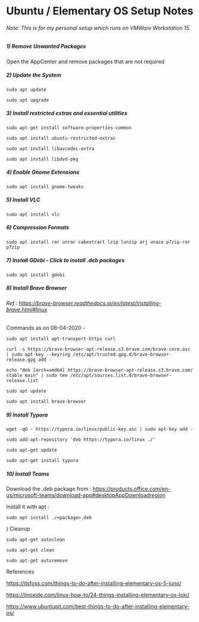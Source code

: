 # Ubuntu / Elementary OS Setup Notes

###### Note: This is for my personal setup which runs on VMWare Workstation 15.

##### 1) Remove Unwanted Packages

Open the AppCenter and remove packages that are not required



##### 2) Update the System

```
sudo apt update
```

```
sudo apt upgrade
```



##### 3) Install restricted extras and essential utilities

```
sudo apt-get install software-properties-common
```

```
sudo apt install ubuntu-restricted-extras
```

```
sudo apt install libavcodec-extra
```

```
sudo apt install libdvd-pkg
```



##### 4) Enable Gnome Extensions

```
sudo apt install gnome-tweaks
```



##### 5) Install VLC

```
sudo apt install vlc
```



##### 6) Compression Formats

```
sudo apt install rar unrar cabextract lzip lunzip arj unace p7zip-rar p7zip
```



##### 7) Install GDebi - Click to install .deb packages

```
sudo apt install gdebi
```



##### 8) Install Brave Browser

###### Ref : https://brave-browser.readthedocs.io/en/latest/installing-brave.html#linux

Commands as on 08-04-2020 - 

```
sudo apt install apt-transport-https curl
```

```
curl -s https://brave-browser-apt-release.s3.brave.com/brave-core.asc | sudo apt-key --keyring /etc/apt/trusted.gpg.d/brave-browser-release.gpg add -
```

```
echo "deb [arch=amd64] https://brave-browser-apt-release.s3.brave.com/ stable main" | sudo tee /etc/apt/sources.list.d/brave-browser-release.list
```

```
sudo apt update
```

```
sudo apt install brave-browser
```



##### 9) Install Typora

```
wget -qO - https://typora.io/linux/public-key.asc | sudo apt-key add -
```

```
sudo add-apt-repository 'deb https://typora.io/linux ./'
```

```
sudo apt-get update
```

```
sudo apt-get install typora
```



##### 10) Install Teams

Download the .deb package from : https://products.office.com/en-us/microsoft-teams/download-app#desktopAppDownloadregion

Install it with apt : 

```
sudo apt install ./<package>.deb
```







































) Cleanup

```
sudo apt-get autoclean
```

```
sudo apt-get clean
```

```
sudo apt-get autoremove
```





References

https://itsfoss.com/things-to-do-after-installing-elementary-os-5-juno/

https://linoxide.com/linux-how-to/24-things-installing-elementary-os-loki/

https://www.ubuntupit.com/best-things-to-do-after-installing-elementary-os/